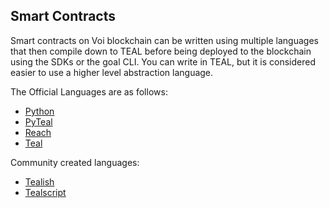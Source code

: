 ## Smart Contracts

Smart contracts on Voi blockchain can be written using multiple languages that then compile down to TEAL before being deployed to the blockchain using the SDKs or the goal CLI. You can write in TEAL, but it is considered easier to use a higher level abstraction language.

The Official Languages are as follows:

* [Python](https://algorandfoundation.github.io/puya/)
* [PyTeal](https://github.com/algorand/pyteal)
* [Reach](https://github.com/reach-sh/reach-lang)
* [Teal](https://developer.algorand.org/docs/get-details/dapps/avm/teal/)

Community created languages:

* [Tealish](https://github.com/tinymanorg/tealish)
* [Tealscript](https://github.com/algorandfoundation/TEALScript)